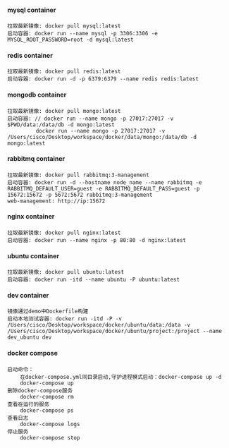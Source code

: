 #### mysql container

    拉取最新镜像: docker pull mysql:latest
    启动容器: docker run --name mysql -p 3306:3306 -e MYSQL_ROOT_PASSWORD=root -d mysql:latest

#### redis container

    拉取最新镜像: docker pull redis:latest
    启动容器: docker run -d -p 6379:6379 --name redis redis:latest

#### mongodb container

    拉取最新镜像: docker pull mongo:latest
    启动容器: // docker run --name mongo -p 27017:27017 -v $PWD/data:/data/db -d mongo:latest
             docker run --name mongo -p 27017:27017 -v /Users/cisco/Desktop/workspace/docker/data/mongo:/data/db -d mongo:latest

#### rabbitmq container

    拉取最新镜像: docker pull rabbitmq:3-management
    启动容器: docker run -d --hostname node_name --name rabbitmq -e RABBITMQ_DEFAULT_USER=guest -e RABBITMQ_DEFAULT_PASS=guest -p 15672:15672 -p 5672:5672 rabbitmq:3-management
    web-management: http://ip:15672

#### nginx container

    拉取最新镜像: docker pull nginx:latest
    启动容器: docker run --name nginx -p 80:80 -d nginx:latest

#### ubuntu container

    拉取最新镜像: docker pull ubuntu:latest
    启动容器: docker run -itd --name ubuntu -P ubuntu:latest

#### dev container

    镜像通过demo中Dockerfile构建
    启动本地测试容器: docker run -itd -P -v /Users/cisco/Desktop/workspace/docker/ubuntu/data:/data -v /Users/cisco/Desktop/workspace/docker/ubuntu/project:/project --name dev_ubuntu dev

#### docker compose

    启动命令：
        在docker-compose.yml同目录启动,守护进程模式启动：docker-compose up -d
        docker-compose up 
    删除docker-compose服务
        docker-compose rm
    查看在运行的服务
        docker-compose ps
    查看日志
        docker-compose logs
    停止服务
        docker-compose stop

    